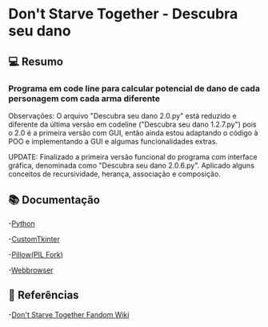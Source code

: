 # Don't Starve Together - Descubra seu dano

## 💻 Resumo
### Programa em code line para calcular potencial de dano de cada personagem com cada arma diferente

Observações: O arquivo "Descubra seu dano 2.0.py" está reduzido e diferente da última versão em codeline ("Descubra seu dano 1.2.7.py") pois o 2.0 é a primeira versão com GUI, então ainda estou adaptando o código à POO e implementando a GUI e algumas funcionalidades extras.

UPDATE: Finalizado a primeira versão funcional do programa com interface gráfica, denominada como "Descubra seu dano 2.0.6.py". Aplicado alguns conceitos de recursividade, herança, associação e composição.

## 📚 Documentação
-[Python](https://docs.python.org/3/)

-[CustomTkinter](https://customtkinter.tomschimansky.com/documentation/)

-[Pillow(PIL Fork)](https://pillow.readthedocs.io/en/stable/)

-[Webbrowser](https://docs.python.org/3/library/webbrowser.html)

## 🔎 Referências
-[Don't Starve Together Fandom Wiki](https://dontstarve.fandom.com/wiki/Don%27t_Starve_Together)
